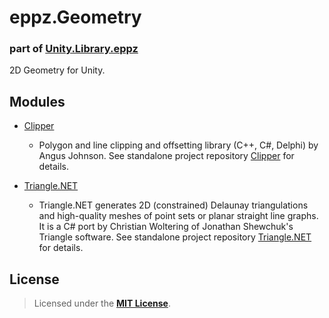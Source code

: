 # eppz.Geometry
### part of [Unity.Library.eppz](https://github.com/eppz/Unity.Library.eppz)

2D Geometry for Unity.

## Modules

* [Clipper](https://github.com/eppz/Clipper)

	+ Polygon and line clipping and offsetting library (C++, C#, Delphi) by Angus Johnson. See standalone project repository [Clipper](https://github.com/eppz/Clipper) for details.

* [Triangle.NET](https://github.com/eppz/Triangle.NET)

	+ Triangle.NET generates 2D (constrained) Delaunay triangulations and high-quality meshes of point sets or planar straight line graphs. It is a C# port by Christian Woltering of Jonathan Shewchuk's Triangle software. See standalone project repository [Triangle.NET](https://github.com/eppz/Triangle.NET) for details.

## License

> Licensed under the [**MIT License**](https://en.wikipedia.org/wiki/MIT_License).